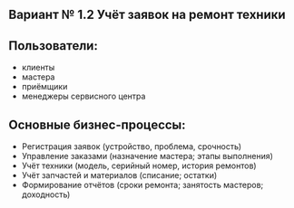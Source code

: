 ## Вариант № 1.2 Учёт заявок на ремонт техники 

## Пользователи: 
- клиенты 
- мастера 
- приёмщики 
- менеджеры сервисного центра 

## Основные бизнес-процессы: 
- Регистрация заявок (устройство, проблема, срочность) 
- Управление заказами (назначение мастера; этапы выполнения) 
- Учёт техники (модель, серийный номер, история ремонтов) 
- Учёт запчастей и материалов (списание; остатки) 
- Формирование отчётов (сроки ремонта; занятость мастеров; доходность)
